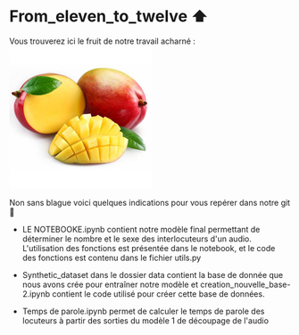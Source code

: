 # From_eleven_to_twelve :arrow_up:
Vous trouverez ici le fruit de notre travail acharné :    
![alt text](https://github.com/Louisedubois/From_eleven_to_twelve/blob/main/mangue.jpg)

Non sans blague voici quelques indications pour vous repérer dans notre git :kiss:
- LE NOTEBOOKE.ipynb contient notre modèle final permettant de déterminer le nombre et le sexe des interlocuteurs d'un audio. L'utilisation des fonctions est présentée dans le notebook, et le code des fonctions est contenu dans le fichier utils.py


- Synthetic_dataset dans le dossier data contient la base de donnée que nous avons crée pour entraîner notre modèle et creation_nouvelle_base-2.ipynb contient le code utilisé pour créer cette base de données.


- Temps de parole.ipynb permet de calculer le temps de parole des locuteurs à partir des sorties du modèle 1 de découpage de l'audio 

